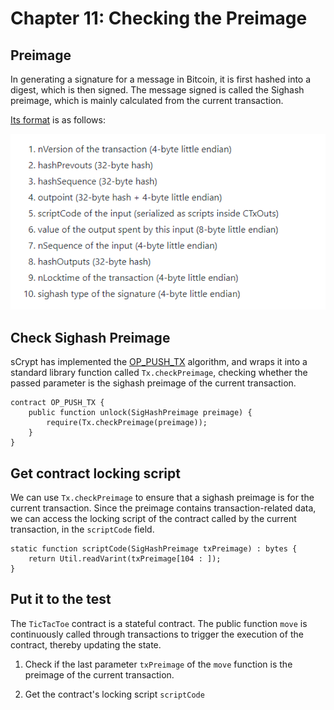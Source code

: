 # Chapter 11: Checking the Preimage

## Preimage

In generating a signature for a message in Bitcoin, it is first hashed into a digest, which is then signed. The message signed is called the Sighash preimage, which is mainly calculated from the current transaction.

[Its format](https://github.com/bitcoin-sv/bitcoin-sv/blob/master/doc/abc/replay-protected-sighash.md#digest-algorithm) is as follows:

![](https://github.com/sCrypt-Inc/image-hosting/blob/master/learn-scrypt-courses/05.png?raw=true)

## Check Sighash Preimage

sCrypt has implemented the [OP_PUSH_TX](https://xiaohuiliu.medium.com/op-push-tx-3d3d279174c1) algorithm, and wraps it into a standard library function called `Tx.checkPreimage`, checking whether the passed parameter is the sighash preimage of the current transaction.

```
contract OP_PUSH_TX {
    public function unlock(SigHashPreimage preimage) { 
        require(Tx.checkPreimage(preimage));
    }
}
```


## Get contract locking script

We can use `Tx.checkPreimage` to ensure that a sighash preimage is for the current transaction. Since the preimage contains transaction-related data, we can access the locking script of the contract called by the current transaction, in the `scriptCode` field.

```
static function scriptCode(SigHashPreimage txPreimage) : bytes {
    return Util.readVarint(txPreimage[104 : ]);
}

```


## Put it to the test

The `TicTacToe` contract is a stateful contract. The public function `move` is continuously called through transactions to trigger the execution of the contract, thereby updating the state.

1. Check if the last parameter `txPreimage` of the `move` function is the preimage of the current transaction.

2. Get the contract's locking script `scriptCode`

